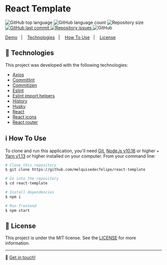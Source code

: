 <h1>
    React Template
    <br>
</h1>

<p>
  <img alt="GitHub top language" src="https://img.shields.io/github/languages/top/melquisedecfelipe/react-template.svg">

  <img alt="GitHub language count" src="https://img.shields.io/github/languages/count/melquisedecfelipe/react-template.svg">

  <img alt="Repository size" src="https://img.shields.io/github/repo-size/melquisedecfelipe/react-template.svg">
  
  <a href="https://github.com/melquisedecfelipe/react-template/commits/master">
    <img alt="GitHub last commit" src="https://img.shields.io/github/last-commit/melquisedecfelipe/react-template.svg">
  </a>

  <a href="https://github.com/melquisedecfelipe/react-template/issues">
    <img alt="Repository issues" src="https://img.shields.io/github/issues/melquisedecfelipe/react-template.svg">
  </a>

  <img alt="GitHub" src="https://img.shields.io/github/license/melquisedecfelipe/react-template.svg">
</p>

<p>
  <a href="https://mf-react-template.netlify.com">Demo</a>&nbsp;&nbsp;&nbsp;|&nbsp;&nbsp;&nbsp;
  <a href="#rocket-technologies">Technologies</a>&nbsp;&nbsp;&nbsp;|&nbsp;&nbsp;&nbsp;
  <a href="#information_source-how-to-use">How To Use</a>&nbsp;&nbsp;&nbsp;|&nbsp;&nbsp;&nbsp;
  <a href="#memo-license">License</a>
</p>

## :rocket: Technologies

This project was developed with the following technologies:

- [Axios](https://github.com/axios/axios)
- [Commitlint](https://github.com/conventional-changelog/commitlint)
- [Commitizen](https://github.com/commitizen/cz-cli)
- [Eslint](https://eslint.org/)
- [Eslint import helpers](https://github.com/Tibfib/eslint-plugin-import-helpers)
- [History](https://github.com/ReactTraining/history)
- [Husky](https://github.com/typicode/husky)
- [React](https://reactjs.org/)
- [React icons](https://react-icons.netlify.com/)
- [React router](https://reacttraining.com/react-router/)

## :information_source: How To Use

To clone and run this application, you'll need [Git](https://git-scm.com), [Node.js v10.16](https://nodejs.org/) or higher + [Yarn v1.13](https://yarnpkg.com/) or higher installed on your computer. From your command line:

```bash
# Clone this repository
$ git clone https://github.com/melquisedecfelipe/react-template

# Go into the repository
$ cd react-template

# Install dependencies
$ npm i

# Run frontend
$ npm start
```

## :memo: License

This project is under the MIT license. See the [LICENSE](https://github.com/melquisedecfelipe/react-template/blob/master/LICENSE) for more information.

---

:wave: [Get in touch!](https://www.linkedin.com/in/melquisedecfelipe/)
